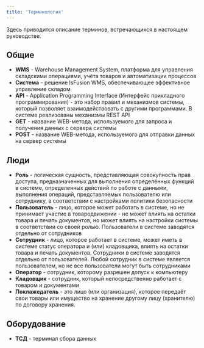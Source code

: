 ```yaml
---
title: 'Терминология'
---
```


Здесь приводится описание терминов, встречающихся в настоящем руководстве.

## Общие

- **WMS** - Warehouse Management System, платформа для управления складскими операциями, учёта товаров и автоматизации
  процессов
- **Система** - решение lsFusion WMS, обеспечивающее эффективное управление складом
- **API** - Application Programming Interface (Интерфейс прикладного программирования) - это набор правил и 
  механизмов системы, который позволяет взаимодействовать с другими программами. В системе реализованы механизмы 
  REST API 
- **GET** - название WEB-метода, используемого для запроса и получения данных с сервера системы
- **POST** - название WEB-метода, используемого для отправки данных на сервер системы

## Люди
- **Роль** - логическая сущность, представляющая совокупность прав доступа, предназначенных для выполнения определённых
  функций в системе, определенных действий по работе с данными, выполнения операций, представляемых пользователю или
  сотруднику, в соответствии с настройками политики безопасности
- **Пользователь** - лицо, которое может работать в системе, но не принимает участие в товародвижении - не может влиять
  на остатки товара и печать документов, но может влиять на настройки системы в соответствии со своей ролью.
  Пользователи в системе заводятся отдельно от сотрудников
- **Сотрудник** - лицо, которое работает в системе, может иметь в системе статус оператора и (или) кладовщика, влиять на
  остатки товара и печать документов. Сотрудники в системе заводятся отдельно от пользователей. Любой сотрудник в
  системе является пользователем, но не все пользователи могут быть сотрудниками
- **Оператор** - сотрудник, которому разрешен допуск к компьютеру
- **Кладовщик** - сотрудник, который непосредственно работает с товаром и документами
- **Поклажедатель** - это лицо (или организация), которое передаёт свои товары или имущество на хранение другому лицу
  (хранителю) по договору хранения.

## Оборудование
- **ТСД** - терминал сбора данных

